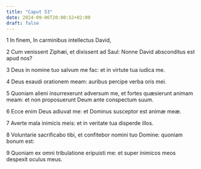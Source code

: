 ```yaml
---
title: "Caput 53"
date: 2024-09-06T20:00:52+02:00
draft: false
---
```



1 In finem, In carminibus intellectus David,

2 Cum venissent Ziphæi, et dixissent ad Saul: Nonne David absconditus est apud nos?

3 Deus in nomine tuo salvum me fac: et in virtute tua iudica me.

4 Deus exaudi orationem meam: auribus percipe verba oris mei.

5 Quoniam alieni insurrexerunt adversum me, et fortes quæsierunt animam meam: et non proposuerunt Deum ante conspectum suum.

6 Ecce enim Deus adiuvat me: et Dominus susceptor est animæ meæ.

7 Averte mala inimicis meis: et in veritate tua disperde illos.

8 Voluntarie sacrificabo tibi, et confitebor nomini tuo Domine: quoniam bonum est:

9 Quoniam ex omni tribulatione eripuisti me: et super inimicos meos despexit oculus meus.

